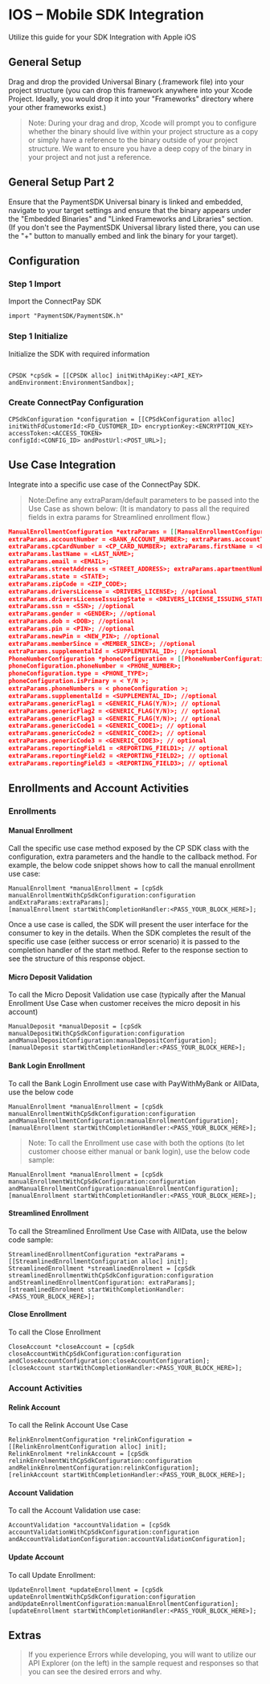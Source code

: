 #  IOS – Mobile SDK Integration

Utilize this guide for your SDK Integration with Apple iOS

## General Setup

Drag and drop the provided Universal Binary (.framework file) into your project structure (you can drop this framework anywhere into your Xcode Project. Ideally, you would drop it into your "Frameworks" directory where your other frameworks exist.)


>Note: During your drag and drop, Xcode will prompt you to configure whether the binary should live within your project structure as a copy or simply have a reference to the binary outside of your project structure. We want to ensure you have a deep copy of the binary in your project and not just a reference.

## General Setup Part 2

Ensure that the PaymentSDK Universal binary is linked and embedded, navigate to your target settings and ensure that the binary appears under the "Embedded Binaries" and "Linked Frameworks and Libraries" section. (If you don't see the PaymentSDK Universal library listed there, you can use the "+" button to manually embed and link the binary for your target).

## Configuration

### Step 1 Import

Import the ConnectPay SDK

```ios
import "PaymentSDK/PaymentSDK.h" 
```

### Step 1 Initialize

Initialize the SDK with required information
```ios

CPSDK *cpSdk = [[CPSDK alloc] initWithApiKey:<API_KEY> andEnvironment:EnvironmentSandbox];
```

### Create ConnectPay Configuration

```ios
CPSdkConfiguration *configuration = [[CPSdkConfiguration alloc] initWithFdCustomerId:<FD_CUSTOMER_ID> encryptionKey:<ENCRYPTION_KEY> accessToken:<ACCESS_TOKEN>
configId:<CONFIG_ID> andPostUrl:<POST_URL>];
```
## Use Case Integration

Integrate into a specific use case of the ConnectPay SDK.

>Note:Define any extraParam/default parameters to be passed into the Use Case as shown below: (It is mandatory to pass all the required fields in extra params for Streamlined enrollment flow.)

```json
ManualEnrollmentConfiguration *extraParams = [[ManualEnrollmentConfiguration alloc] init]; extraParams.routingNumber = <ROUTING_NUMBER>;
extraParams.accountNumber = <BANK_ACCOUNT_NUMBER>; extraParams.accountType = <ACCOUNT_TYPE>;
extraParams.cpCardNumber = <CP_CARD_NUMBER>; extraParams.firstName = <FIRST_NAME>;
extraParams.lastName = <LAST_NAME>;
extraParams.email = <EMAIL>;
extraParams.streetAddress = <STREET_ADDRESS>; extraParams.apartmentNumber = <APARTMENT_NUMBER>; //optional extraParams.city = <CITY>;
extraParams.state = <STATE>;
extraParams.zipCode = <ZIP_CODE>;
extraParams.driversLicense = <DRIVERS_LICENSE>; //optional 
extraParams.driversLicenseIssuingState = <DRIVERS_LICENSE_ISSUING_STATE>; //optional 
extraParams.ssn = <SSN>; //optional
extraParams.gender = <GENDER>; //optional
extraParams.dob = <DOB>; //optional
extraParams.pin = <PIN>; //optional
extraParams.newPin = <NEW_PIN>; //optional
extraParams.memberSince = <MEMBER_SINCE>; //optional
extraParams.supplementalId = <SUPPLEMENTAL_ID>; //optional 
PhoneNumberConfiguration *phoneConfiguration = [[PhoneNumberConfiguration alloc] init]; 
phoneConfiguration.phoneNumber = <PHONE_NUMBER>;
phoneConfiguration.type = <PHONE_TYPE>;
phoneConfiguration.isPrimary = < Y/N >;
extraParams.phoneNumbers = < phoneConfiguration >;
extraParams.supplementalId = <SUPPLEMENTAL_ID>; //optional
extraParams.genericFlag1 = <GENERIC_FLAG(Y/N)>; // optional
extraParams.genericFlag2 = <GENERIC_FLAG(Y/N)>; // optional
extraParams.genericFlag3 = <GENERIC_FLAG(Y/N)>; // optional
extraParams.genericCode1 = <GENERIC_CODE1>; // optional
extraParams.genericCode2 = <GENERIC_CODE2>; // optional
extraParams.genericCode3 = <GENERIC_CODE3>; // optional
extraParams.reportingField1 = <REPORTING_FIELD1>; // optional 
extraParams.reportingField2 = <REPORTING_FIELD2>; // optional 
extraParams.reportingField3 = <REPORTING_FIELD3>; // optional
```

## Enrollments and Account Activities

### Enrollments

#### Manual Enrollment

Call the specific use case method exposed by the CP SDK class with the configuration, extra parameters and the handle to the callback method. For example, the below code snippet shows how to call the manual enrollment use case:

```ios
ManualEnrollment *manualEnrollment = [cpSdk manualEnrollmentWithCpSdkConfiguration:configuration andExtraParams:extraParams];
[manualEnrollment startWithCompletionHandler:<PASS_YOUR_BLOCK_HERE>];
```

Once a use case is called, the SDK will present the user interface for the consumer to key in the details. When the SDK completes the result of the specific use case (either success or error scenario) it is passed to the completion handler of the start method. Refer to the response section to see the structure of this response object.

#### Micro Deposit Validation

To call the Micro Deposit Validation use case (typically after the Manual Enrollment Use Case when customer receives the micro deposit in his account)

```ios
ManualDeposit *manualDeposit = [cpSdk manualDepositWithCpSdkConfiguration:configuration andManualDepositConfiguration:manualDepositConfiguration];
[manualDeposit startWithCompletionHandler:<PASS_YOUR_BLOCK_HERE>];
```

#### Bank Login Enrollment

To call the Bank Login Enrollment use case with PayWithMyBank or AllData, use the below code

```ios
ManualEnrollment *manualEnrollment = [cpSdk manualEnrollmentWithCpSdkConfiguration:configuration andManualEnrollmentConfiguration:manualEnrollmentConfiguration];
[manualEnrollment startWithCompletionHandler:<PASS_YOUR_BLOCK_HERE>];
```
 
>Note: To call the Enrollment use case with both the options (to let customer choose either manual or bank login), use the below code sample:

```ios
ManualEnrollment *manualEnrollment = [cpSdk manualEnrollmentWithCpSdkConfiguration:configuration andManualEnrollmentConfiguration:manualEnrollmentConfiguration];
[manualEnrollment startWithCompletionHandler:<PASS_YOUR_BLOCK_HERE>];
```

#### Streamlined Enrollment

To call the Streamlined Enrollment Use Case with AllData, use the below code sample:

```ios
StreamlinedEnrollmentConfiguration *extraParams = [[StreamlinedEnrollmentConfiguration alloc] init];
StreamlinedEnrollment *streamlinedEnrolment = [cpSdk streamlinedEnrollmentWithCpSdkConfiguration:configuration andStreamlinedEnrollmentConfiguration: extraParams];
[streamlinedEnrolment startWithCompletionHandler:<PASS_YOUR_BLOCK_HERE>];
```

#### Close Enrollment

To call the Close Enrollment

```ios
CloseAccount *closeAccount = [cpSdk closeAccountWithCpSdkConfiguration:configuration andCloseAccountConfiguration:closeAccountConfiguration];
[closeAccount startWithCompletionHandler:<PASS_YOUR_BLOCK_HERE>];
```

### Account Activities

#### Relink Account

To call the Relink Account Use Case

```ios
RelinkEnrolmentConfiguration *relinkConfiguration = [[RelinkEnrolmentConfiguration alloc] init];
RelinkEnrolment *relinkAccount = [cpSdk relinkEnrolmentWithCpSdkConfiguration:configuration andRelinkEnrolmentConfiguration:relinkConfiguration];
[relinkAccount startWithCompletionHandler:<PASS_YOUR_BLOCK_HERE>];
```

#### Account Validation

To call the Account Validation use case:

```ios
AccountValidation *accountValidation = [cpSdk accountValidationWithCpSdkConfiguration:configuration andAccountValidationConfiguration:accountValidationConfiguration];
```

#### Update Account

To call Update Enrollment:

```ios
UpdateEnrollment *updateEnrollment = [cpSdk updateEnrollmentWithCpSdkConfiguration:configuration andUpdateEnrollmentConfiguration:manualEnrollmentConfiguration];
[updateEnrollment startWithCompletionHandler:<PASS_YOUR_BLOCK_HERE>];
```

<script>
  // Function to copy text to clipboard
  function copySnippet(snippetId) {
    var snippet = document.getElementById(snippetId);
    var textarea = document.createElement('textarea');
    textarea.textContent = snippet.textContent;
    document.body.appendChild(textarea);
    textarea.select();
    document.execCommand('copy');
    document.body.removeChild(textarea);
    alert('Snippet copied to clipboard!');
  }
</script>


## Extras

>If you experience Errors while developing, you will want to utilize our API Explorer (on the left) in the sample request and responses so that you can see the desired errors and why. 